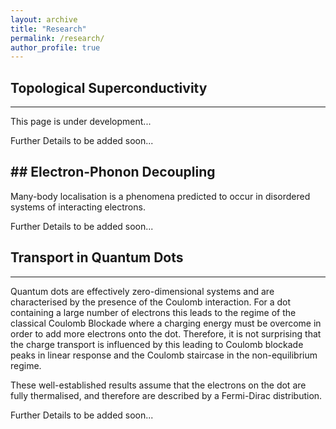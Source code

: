 ```yaml
---
layout: archive
title: "Research"
permalink: /research/
author_profile: true
---
```



## Topological Superconductivity
------
This page is under development...

Further Details to be added soon...

## Electron-Phonon Decoupling
------
Many-body localisation is a phenomena predicted to occur in disordered systems of interacting electrons. 

Further Details to be added soon...

## Transport in Quantum Dots
------
Quantum dots are effectively zero-dimensional systems and are characterised by the presence of the Coulomb interaction. For a dot containing a large number of electrons this leads to the regime of the classical Coulomb Blockade where a charging energy must be overcome in order to add more electrons onto the dot. Therefore, it is not surprising that the charge transport is influenced by this leading to Coulomb blockade peaks in linear response and the Coulomb staircase in the non-equilibrium regime.

These well-established results assume that the electrons on the dot are fully thermalised, and therefore are described by a Fermi-Dirac distribution. 

Further Details to be added soon...
